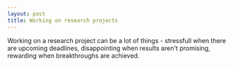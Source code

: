 ```yaml
---
layout: post
title: Working on research projects
---
```


Working on a research project can be a lot of things - stressfull when there are upcoming deadlines, disappointing when results aren't promising, rewarding when breakthroughs are achieved.
